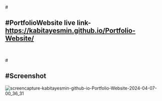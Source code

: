 #<h2> #PortfolioWebsite live link- https://kabitayesmin.github.io/Portfolio-Website/</h2><br/>


 #<h2>#Screenshot</h2>
![screencapture-kabitayesmin-github-io-Portfolio-Website-2024-04-07-00_36_31](https://github.com/KabitaYesmin/Portfolio-Website/assets/121848616/98cb1529-3d95-426c-a715-63e40f2262ee)
